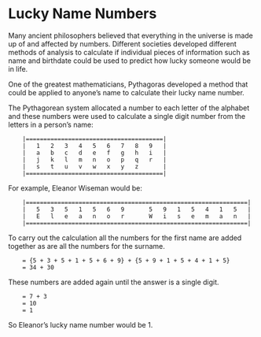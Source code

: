 # Lucky Name Numbers

Many ancient philosophers believed that everything in the universe is made up of and
affected by numbers. Different societies developed different methods of analysis to
calculate if individual pieces of information such as name and birthdate could be used to
predict how lucky someone would be in life.

One of the greatest mathematicians, Pythagoras developed a method that could be applied
to anyone’s name to calculate their lucky name number.

The Pythagorean system allocated a number to each letter of the alphabet and these
numbers were used to calculate a single digit number from the letters in a person’s name:

		|=======================================|
		|	1	2	3	4	5	6	7	8	9	|
		|	a	b	c	d	e	f	g	h	i	|
		|	j	k	l	m	n	o	p	q	r	|
		|	s	t	u	v	w	x	y	z	 	|
		|=======================================|

For example, Eleanor Wiseman would be:

		|===============================================================|
		|	5	3	5	1	5	6	9		5	9	1	5	4	1	5	|
		|	E	l	e	a	n	o	r		W	i	s	e	m	a	n	|
		|===============================================================|

To carry out the calculation all the numbers for the first name are added together as are all
the numbers for the surname.

		= {5 + 3 + 5 + 1 + 5 + 6 + 9} + {5 + 9 + 1 + 5 + 4 + 1 + 5}
		= 34 + 30

These numbers are added again until the answer is a single digit.

		= 7 + 3
		= 10
		= 1

So Eleanor’s lucky name number would be 1.
